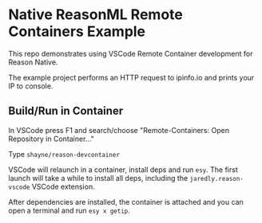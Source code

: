 # Native ReasonML Remote Containers Example

This repo demonstrates using VSCode Remote Container development for Reason Native.

The example project performs an HTTP request to ipinfo.io and prints your IP to console.

## Build/Run in Container

In VSCode press F1 and search/choose "Remote-Containers: Open Repository in Container..."

Type `shayne/reason-devcontainer`

VSCode will relaunch in a container, install deps and run `esy`. The first launch will take a while to install all deps, including the `jaredly.reason-vscode` VSCode extension.

After dependencies are installed, the container is attached and you can open a terminal and run `esy x getip`.